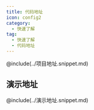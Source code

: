 ```yaml
---
title: 代码地址
icon: config2
category:
  - 快速了解
tag:
  - 快速了解
  - 代码地址
---
```


@include(../项目地址.snippet.md)

## 演示地址

@include(../演示地址.snippet.md)
